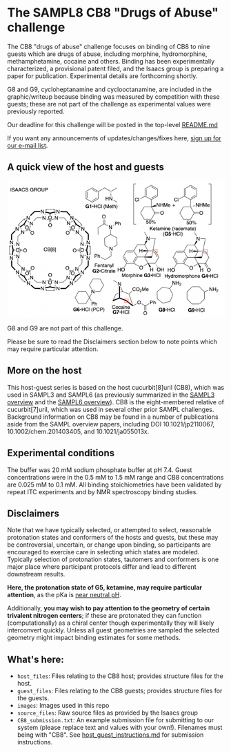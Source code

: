 # The SAMPL8 CB8 "Drugs of Abuse" challenge

The CB8 "drugs of abuse" challenge focuses on binding of CB8 to nine guests which are drugs of abuse, including morphine, hydromorphine, methamphetamine, cocaine and others. Binding has been experimentally characterized, a provisional patent filed, and the Isaacs group is preparing a paper for publication. Experimental details are forthcoming shortly.

G8 and G9, cycloheptanamine and cyclooctanamine, are included in the graphic/writeup because binding was measured by competition with these guests; these are not part of the challenge as experimental values were previously reported.

Our deadline for this challenge will be posted in the top-level [README.md](https://github.com/samplchallenges/SAMPL8/blob/master/README.md#the-cb8-challenge)

If you want any announcements of updates/changes/fixes here, [sign up for our e-mail list](https://mailchi.mp/e36018629725/sampl8-sign-ups).

## A quick view of the host and guests

![](images/CB8_overview.png)

G8 and G9 are not part of this challenge.

Please be sure to read the Disclaimers section below to note points which may require particular attention.

## More on the host

This host-guest series is based on the host cucurbit[8]uril (CB8), which was used in SAMPL3 and SAMPL6 (as previously summarized in the [SAMPL3 overview](http://dx.doi.org/10.1007/s10822-012-9554-1) and the [SAMPL6 overview](http://dx.doi.org/10.1007/s10822-018-0170-6)). CB8 is the eight-membered relative of cucurbit[7]uril, which was used in several other prior SAMPL challenges. Background information on CB8 may be found in a number of publications aside from the SAMPL overview papers, including DOI 10.1021/jp2110067, 10.1002/chem.201403405, and 10.1021/ja055013x.

## Experimental conditions

The buffer was 20 mM sodium phosphate buffer at pH 7.4. Guest concentrations were in the 0.5 mM to 1.5 mM range and CB8 concentrations are 0.025 mM to 0.1 mM. All binding stoichiometries have been validated by repeat ITC experiments and by NMR spectroscopy binding studies.


## Disclaimers

Note that we have typically selected, or attempted to select, reasonable protonation states and conformers of the hosts and guests, but these may be controversial, uncertain, or change upon binding, so participants are encouraged to exercise care in selecting which states are modeled. Typically selection of protonation states, tautomers and conformers is one major place where participant protocols differ and lead to different downstream results.

**Here, the protonation state of G5, ketamine, may require particular attention**, as the pKa is [near neutral pH](https://pubchem.ncbi.nlm.nih.gov/compound/Ketamine#section=Environmental-Bioconcentration).

Additionally, **you may wish to pay attention to the geometry of certain trivalent nitrogen centers**; if these are protonated they can function (computationally) as a chiral center though experimentally they will likely interconvert quickly. Unless all guest geometries are sampled the selected geometry might impact binding estimates for some methods.

## What's here:
- `host_files`: Files relating to the CB8 host; provides structure files for the host.
- `guest_files`: Files relating to the CB8 guests; provides structure files for the guests.
- `images`: Images used in this repo
- `source_files`: Raw source files as provided by the Isaacs group
- `CB8_submission.txt`: An example submission file for submitting to our system (please replace text and values with your own!). Filenames must being with "CB8". See [host_guest_instructions.md](SAMPL8/host_guest_instructions.md) for submission instructions.
